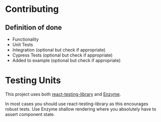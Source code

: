 # Contributing

## Definition of done
* Functionality
* Unit Tests
* Integration (optional but check if appropriate)
* Cypress Tests (optional but check if appropriate)
* Added to example (optional but check if appropriate)

# Testing Units
This project uses both [react-testing-library](https://github.com/testing-library/react-testing-library) and [Enzyme](https://enzymejs.github.io/enzyme/). 

In most cases you should use react-testing-library as this encourages robust tests. Use Enzyme shallow rendering where you absolutely have to assert component state.